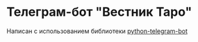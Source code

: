 # Телеграм-бот "Вестник Таро"
Написан с использованием библиотеки [python-telegram-bot](https://github.com/python-telegram-bot/python-telegram-bot)

